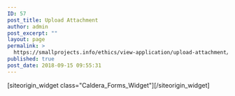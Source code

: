 ```yaml
---
ID: 57
post_title: Upload Attachment
author: admin
post_excerpt: ""
layout: page
permalink: >
  https://smallprojects.info/ethics/view-application/upload-attachment/
published: true
post_date: 2018-09-15 09:55:31
---
```

<div id="pl-57"  class="panel-layout" ><div id="pg-57-0"  class="panel-grid panel-no-style" ><div id="pgc-57-0-0"  class="panel-grid-cell"  data-weight="1" ><div id="panel-57-0-0-0" class="so-panel widget widget_caldera_forms_widget panel-first-child panel-last-child" data-index="0" data-style="{&quot;background_image_attachment&quot;:false,&quot;background_display&quot;:&quot;tile&quot;}" >[siteorigin_widget class="Caldera_Forms_Widget"]<input type="hidden" value="{&quot;instance&quot;:{&quot;title&quot;:&quot;&quot;,&quot;form&quot;:&quot;CF5b9cd7594ef3f&quot;},&quot;args&quot;:{&quot;before_widget&quot;:&quot;&lt;div id=\&quot;panel-57-0-0-0\&quot; class=\&quot;so-panel widget widget_caldera_forms_widget panel-first-child panel-last-child\&quot; data-index=\&quot;0\&quot; data-style=\&quot;{&amp;quot;background_image_attachment&amp;quot;:false,&amp;quot;background_display&amp;quot;:&amp;quot;tile&amp;quot;}\&quot; &gt;&quot;,&quot;after_widget&quot;:&quot;&lt;\/div&gt;&quot;,&quot;before_title&quot;:&quot;&lt;h3 class=\&quot;widget-title\&quot;&gt;&quot;,&quot;after_title&quot;:&quot;&lt;\/h3&gt;&quot;,&quot;widget_id&quot;:&quot;widget-0-0-0&quot;}}" />[/siteorigin_widget]</div></div></div></div>